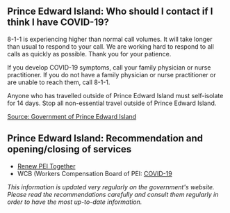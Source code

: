 ## Prince Edward Island: Who should I contact if I think I have COVID-19?

8-1-1 is experiencing higher than normal call volumes. It will take longer than usual to respond to your call. We are working hard to respond to all calls as quickly as possible. Thank you for your patience.

If you develop COVID-19 symptoms, call your family physician or nurse practitioner. If you do not have a family physician or nurse practitioner or are unable to reach them, call 8-1-1.

Anyone who has travelled outside of Prince Edward Island must self-isolate for 14 days. Stop all non-essential travel outside of Prince Edward Island.

[Source: Government of Prince Edward Island](https://www.princeedwardisland.ca/en/information/health-and-wellness/covid-19-when-should-i-call-811)

## Prince Edward Island: Recommendation and opening/closing of services

- [Renew PEI Together](https://www.princeedwardisland.ca/en/topic/renew-pei-together)
- WCB (Workers Compensation Board of PEI: [COVID-19](http://www.wcb.pe.ca/Home/Covid19)

_This information is updated very regularly on the government's website. Please read the recommendations carefully and consult them regularly in order to have the most up-to-date information._
